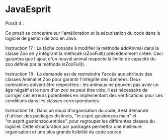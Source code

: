 # JavaEsprit
Prosit 4 :

Ce prosit se concentre sur l'amélioration et la sécurisation du code dans le logiciel de gestion de zoo en Java.

Instruction 17 :
La tâche consiste à modifier la méthode addAnimal dans la classe Zoo en y intégrant la méthode isZooFull() précédemment créée. Ceci garantira que l'ajout d'un nouvel animal respecte la limite de capacité du zoo définie par la méthode isZooFull().

Instruction 18 :
La demande est de restreindre l'accès aux attributs des classes Animal et Zoo pour garantir l'intégrité des données. Deux contraintes doivent être respectées : les animaux ne peuvent pas avoir un âge négatif et le nom d'un zoo ne peut être vide. Il est nécessaire de corriger ces erreurs potentielles en implémentant des vérifications pour ces conditions dans les classes correspondantes.

Instruction 19 :
Dans un souci d'organisation du code, il est demandé d'utiliser des packages distincts, "tn.esprit.gestionzoo.main" et "tn.esprit.gestionzoo.entities", pour regrouper les différentes classes du logiciel. Cette structuration par packages permettra une meilleure organisation et une plus grande lisibilité du code source.







